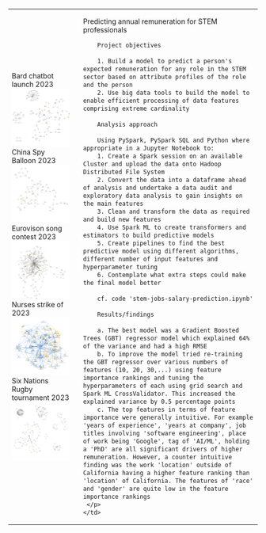 <table>
  <tr>
    <td>
      Bard chatbot launch 2023
      <img src="images/bard.png" width="500"><br>
      China Spy Balloon 2023
      <img src="images/ChinaSpyBalloon.png" width="500"><br>
      Eurovison song contest 2023
      <img src="images/Eurovision.png" width="500"><br>
      Nurses strike of 2023
      <img src="images/NursesStrike.png"" width="500"><br>
      Six Nations Rugby tournament 2023
      <img src="images/SixNations.png" width="500">
    </td>
    <td style="vertical-align: top; padding-left: 20px; border: none;">
      <p>
        Predicting annual remuneration for STEM professionals
        
        Project objectives
        
        1. Build a model to predict a person's expected remuneration for any role in the STEM sector based on attribute profiles of the role and the person
        2. Use big data tools to build the model to enable efficient processing of data features comprising extreme cardinality
          
        Analysis approach
        
        Using PySpark, PySpark SQL and Python where appropriate in a Jupyter Notebook to:
        1. Create a Spark session on an available Cluster and upload the data onto Hadoop Distributed File System
        2. Convert the data into a dataframe ahead of analysis and undertake a data audit and exploratory data analysis to gain insights on the main features
        3. Clean and transform the data as required and build new features
        4. Use Spark ML to create transformers and estimators to build predictive models
        5. Create pipelines to find the best predictive model using different algorithms, different number of input features and hyperparameter tuning
        6. Contemplate what extra steps could make the final model better
        
        cf. code 'stem-jobs-salary-prediction.ipynb'
        
        Results/findings
        
        a. The best model was a Gradient Boosted Trees (GBT) regressor model which explained 64% of the variance and had a high RMSE
        b. To improve the model tried re-training the GBT regressor over various numbers of features (10, 20, 30,...) using feature importance rankings and tuning the hyperparameters of each using grid search and Spark ML CrossValidator. This increased the explained variance by 0.5 percentage points
        c. The top features in terms of feature importance were generally intuitive. For example 'years of experience', 'years at company', job titles involving 'software engineering', place of work being 'Google', tag of 'AI/ML', holding a 'PhD' are all significant drivers of higher remuneration. However, a counter intuitive finding was the work 'location' outside of California having a higher feature ranking than 'location' of California. The features of 'race' and 'gender' are quite low in the feature importance rankings
     </p>
    </td>
  </tr>
</table>
